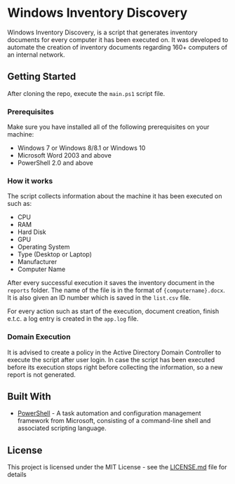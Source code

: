 # Windows Inventory Discovery

Windows Inventory Discovery, is a script that generates inventory documents for every computer it has been executed on. It was developed to automate the creation of inventory documents regarding 160+ computers of an internal network.

## Getting Started

After cloning the repo, execute the `main.ps1` script file.

### Prerequisites

Make sure you have installed all of the following prerequisites on your machine:

* Windows 7 or Windows 8/8.1 or Windows 10
* Microsoft Word 2003 and above
* PowerShell 2.0 and above

### How it works

The script collects information about the machine it has been executed on such as:
* CPU
* RAM
* Hard Disk
* GPU
* Operating System
* Type (Desktop or Laptop)
* Manufacturer
* Computer Name

After every successful execution it saves the inventory document in the `reports` folder. The name of the file is in the format of `{computername}.docx`. It is also given an ID number which is saved in the `list.csv` file.

For every action such as start of the execution, document creation, finish e.t.c. a log entry is created in the `app.log` file.

### Domain Execution
It is advised to create a policy in the Active Directory Domain Controller to execute the script after user login. In case the script has been executed before its execution stops right before collecting the information, so a new report is not generated.

## Built With

* [PowerShell](https://docs.microsoft.com/en-us/powershell/) - A task automation and configuration management framework from Microsoft, consisting of a command-line shell and associated scripting language. 

## License

This project is licensed under the MIT License - see the [LICENSE.md](LICENSE.md) file for details
